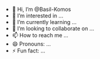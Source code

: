 - 👋 Hi, I’m @Basil-Komos
- 👀 I’m interested in ...
- 🌱 I’m currently learning ...
- 💞️ I’m looking to collaborate on ...
- 📫 How to reach me ...
- 😄 Pronouns: ...
- ⚡ Fun fact: ...

<!---
Basil-Komos/Basil-Komos is a ✨ special ✨ repository because its `README.md` (this file) appears on your GitHub profile.
You can click the Preview link to take a look at your changes.
--->
